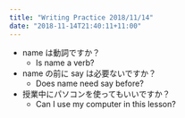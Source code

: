 ```yaml
---
title: "Writing Practice 2018/11/14"
date: "2018-11-14T21:40:11+11:00"
---
```


- name は動詞ですか？
    - Is name a verb?
- name の前に say は必要ないですか？
    - Does name need say before?
- 授業中にパソコンを使ってもいいですか？
    - Can I use my computer in this lesson?
